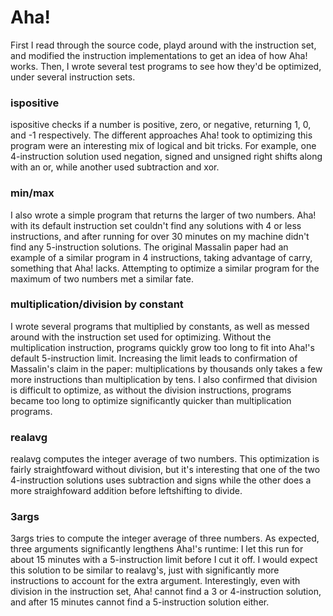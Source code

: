 # Aha!

First I read through the source code, playd around with the instruction set, and modified the instruction implementations to get an idea of how Aha! works. Then, I wrote several test programs to see how they'd be optimized, under several instruction sets.

### ispositive

ispositive checks if a number is positive, zero, or negative, returning 1, 0, and -1 respectively. The different approaches Aha! took to optimizing this program were an interesting mix of logical and bit tricks. For example, one 4-instruction solution used negation, signed and unsigned right shifts along with an or, while another used subtraction and xor.

### min/max

I also wrote a simple program that returns the larger of two numbers. Aha! with its default instruction set couldn't find any solutions with 4 or less instructions, and after running for over 30 minutes on my machine didn't find any 5-instruction solutions. The original Massalin paper had an example of a similar program in 4 instructions, taking advantage of carry, something that Aha! lacks. Attempting to optimize a similar program for the maximum of two numbers met a similar fate.

### multiplication/division by constant

I wrote several programs that multiplied by constants, as well as messed around with the instruction set used for optimizing. Without the multiplication instruction, programs quickly grow too long to fit into Aha!'s default 5-instruction limit. Increasing the limit leads to confirmation of Massalin's claim in the paper: multiplications by thousands only takes a few more instructions than multiplication by tens. I also confirmed that division is difficult to optimize, as without the division instructions, programs became too long to optimize significantly quicker than multiplication programs.

### realavg

realavg computes the integer average of two numbers. This optimization is fairly straightfoward without division, but it's interesting that one of the two 4-instruction solutions uses subtraction and signs while the other does a more straighfoward addition before leftshifting to divide.

### 3args

3args tries to compute the integer average of three numbers. As expected, three arguments significantly lengthens Aha!'s runtime: I let this run for about 15 minutes with a 5-instruction limit before I cut it off. I would expect this solution to be similar to realavg's, just with significantly more instructions to account for the extra argument. Interestingly, even with division in the instruction set, Aha! cannot find a 3 or 4-instruction solution, and after 15 minutes cannot find a 5-instruction solution either. 
